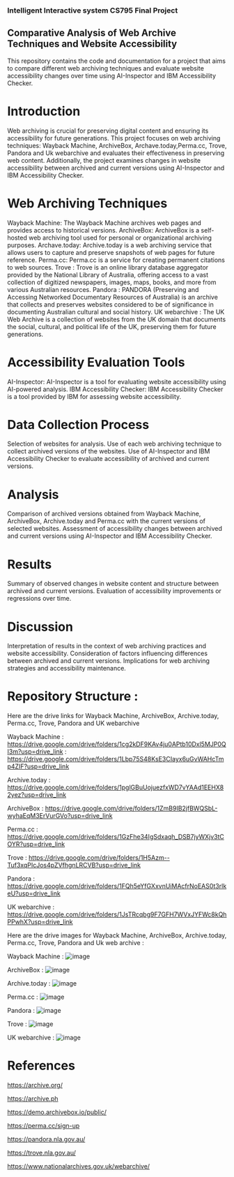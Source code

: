 ### Intelligent Interactive system CS795 Final Project 


## Comparative Analysis of Web Archive Techniques and Website Accessibility


This repository contains the code and documentation for a project that aims to compare different web archiving techniques and evaluate website accessibility changes over time using AI-Inspector and IBM Accessibility Checker.



# Introduction
Web archiving is crucial for preserving digital content and ensuring its accessibility for future generations. This project focuses on web archiving techniques: Wayback Machine, ArchiveBox, Archave.today,Perma.cc, Trove, Pandora and Uk webarchive and evaluates their effectiveness in preserving web content. Additionally, the project examines changes in website accessibility between archived and current versions using AI-Inspector and IBM Accessibility Checker.




# Web Archiving Techniques
Wayback Machine: The Wayback Machine archives web pages and provides access to historical versions.
ArchiveBox: ArchiveBox is a self-hosted web archiving tool used for personal or organizational archiving purposes.
Archave.today: Archive.today is a web archiving service that allows users to capture and preserve snapshots of web pages for future reference.
Perma.cc: Perma.cc is a service for creating permanent citations to web sources.
Trove : Trove is an online library database aggregator provided by the National Library of Australia, offering access to a vast collection of digitized newspapers, images, maps, books, and more from various Australian resources.
Pandora : PANDORA (Preserving and Accessing Networked Documentary Resources of Australia) is an archive that collects and preserves websites considered to be of significance in documenting Australian cultural and social history.
UK webarchive : The UK Web Archive is a collection of websites from the UK domain that documents the social, cultural, and political life of the UK, preserving them for future generations.


# Accessibility Evaluation Tools
AI-Inspector: AI-Inspector is a tool for evaluating website accessibility using AI-powered analysis.
IBM Accessibility Checker: IBM Accessibility Checker is a tool provided by IBM for assessing website accessibility.


# Data Collection Process
Selection of websites for analysis.
Use of each web archiving technique to collect archived versions of the websites.
Use of AI-Inspector and IBM Accessibility Checker to evaluate accessibility of archived and current versions.

# Analysis
Comparison of archived versions obtained from Wayback Machine, ArchiveBox, Archive.today and Perma.cc with the current versions of selected websites.
Assessment of accessibility changes between archived and current versions using AI-Inspector and IBM Accessibility Checker.

# Results
Summary of observed changes in website content and structure between archived and current versions.
Evaluation of accessibility improvements or regressions over time.

# Discussion
Interpretation of results in the context of web archiving practices and website accessibility.
Consideration of factors influencing differences between archived and current versions.
Implications for web archiving strategies and accessibility maintenance.


# Repository Structure : 
Here are the drive links for Wayback Machine, ArchiveBox, Archive.today, Perma.cc, Trove, Pandora and UK webarchive

Wayback Machine : https://drive.google.com/drive/folders/1cg2kDF9KAv4ju0APtb10Dxl5MJP0QI3m?usp=drive_link
                : https://drive.google.com/drive/folders/1Lbp75S48KsE3CIayx6uGvWAHcTmp4ZIF?usp=drive_link


Archive.today   : https://drive.google.com/drive/folders/1pglGBuUojuezfxWD7vYAAd1EEHX82yez?usp=drive_link


ArchiveBox      : https://drive.google.com/drive/folders/1ZmB9IB2jfBWQSbL-wyhaEqM3ErVurGVo?usp=drive_link


Perma.cc        : https://drive.google.com/drive/folders/1GzFhe34IgSdxaqh_DSB7jyWXjv3tCOYR?usp=drive_link

Trove           : https://drive.google.com/drive/folders/1H5Azm--Tuf3xqPIcJos4pZVfhgnLRCVB?usp=drive_link

Pandora         : https://drive.google.com/drive/folders/1FQh5eYfGXxvnUiMAcfrNoEAS0t3rlkeU?usp=drive_link

UK webarchive   : https://drive.google.com/drive/folders/1JsTRcqbg9F7GFH7WVxJYFWc8kQhPPwhX?usp=drive_link


Here are the drive images for Wayback Machine, ArchiveBox, Archive.today, Perma.cc, Trove, Pandora and Uk web archive :

Wayback Machine :  ![image](https://github.com/lakshmi-jangala/IIS-Project/assets/144286068/dcbe6f71-bd80-4be1-8a46-19559cd2bf51)



ArchiveBox :   ![image](https://github.com/lakshmi-jangala/IIS-Project/assets/144286068/1c9b890f-e1c0-4c75-b1cf-a2fa7ac3a9b8)



Archive.today :  ![image](https://github.com/lakshmi-jangala/IIS-Project/assets/144286068/0b6bedaf-b9f6-4594-b8fd-2a7de04be1ea)



Perma.cc :   ![image](https://github.com/lakshmi-jangala/IIS-Project/assets/144286068/deefd0d6-02f3-4157-a6ad-b53f87935b56)


Pandora  :   ![image](https://github.com/lakshmi-jangala/IIS-Project/assets/144286068/b4ad18e7-6672-4e5f-9644-1787449e4fa5)


Trove    :    ![image](https://github.com/lakshmi-jangala/IIS-Project/assets/144286068/d16df812-a2fb-4957-8888-8a198bc142f3)


UK webarchive   :   ![image](https://github.com/lakshmi-jangala/IIS-Project/assets/144286068/4e5d5859-a756-46c7-bba2-65ff99a0c21c)



# References
https://archive.org/

https://archive.ph

https://demo.archivebox.io/public/

https://perma.cc/sign-up

https://pandora.nla.gov.au/

https://trove.nla.gov.au/

https://www.nationalarchives.gov.uk/webarchive/
